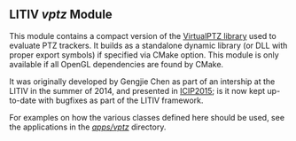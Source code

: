 LITIV *vptz* Module
-------------------
This module contains a compact version of the [VirtualPTZ library](https://bitbucket.org/pierre_luc_st_charles/virtualptz_standalone) used to evaluate PTZ trackers. It builds as a standalone dynamic library (or DLL with proper export symbols) if specified via CMake option. This module is only available if all OpenGL dependencies are found by CMake.

It was originally developed by Gengjie Chen as part of an intership at the LITIV in the summer of 2014, and presented in [ICIP2015](http://www.polymtl.ca/litiv/doc/ChenetalICIP2015.pdf); is it now kept up-to-date with bugfixes as part of the LITIV framework.

For examples on how the various classes defined here should be used, see the applications in the [*apps/vptz*](../../apps/vptz) directory.
